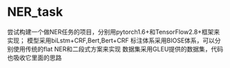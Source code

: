 # NER_task
尝试构建一个做NER任务的项目，分别用pytorch1.6+和TensorFlow2.8+框架来实现；
模型采用biLstm+CRF,Bert,Bert+CRF
标注体系采用BIOSE体系，可以分别使用传统的flat NER和二段式方案来实现
数据集采用GLEU提供的数据集，代码也吸收它里面的思路
